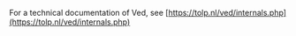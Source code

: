 For a technical documentation of Ved, see [https://tolp.nl/ved/internals.php](https://tolp.nl/ved/internals.php)
